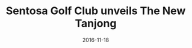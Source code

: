 ---
layout: post
title: Sentosa Golf Club unveils The New Tanjong
date:   2016-11-18
file_url: /resources/news/files/20161119_SGC_Media-Release_Sentosa_Golf_Club_unveils_New_Tanjong_Course.pdf
---